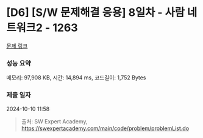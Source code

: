 # [D6] [S/W 문제해결 응용] 8일차 - 사람 네트워크2 - 1263 

[문제 링크](https://swexpertacademy.com/main/code/problem/problemDetail.do?contestProbId=AV18P2B6Iu8CFAZN) 

### 성능 요약

메모리: 97,908 KB, 시간: 14,894 ms, 코드길이: 1,752 Bytes

### 제출 일자

2024-10-10 11:58



> 출처: SW Expert Academy, https://swexpertacademy.com/main/code/problem/problemList.do